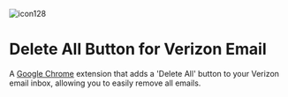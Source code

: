 
![icon128](https://cloud.githubusercontent.com/assets/13501941/8891793/51e4ea88-3305-11e5-83c9-0080490f8441.png)

# Delete All Button for Verizon Email

A [Google Chrome](https://www.google.com/chrome/browser/desktop/index.html) extension that adds a 'Delete All' button to your Verizon email inbox, allowing you to easily remove all emails.
